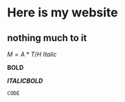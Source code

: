 # Here is my website
nothing much to it
-------------------------------------------
$M=A*T/H$
*Italic*

**BOLD**

***ITALICBOLD***

`CODE`
